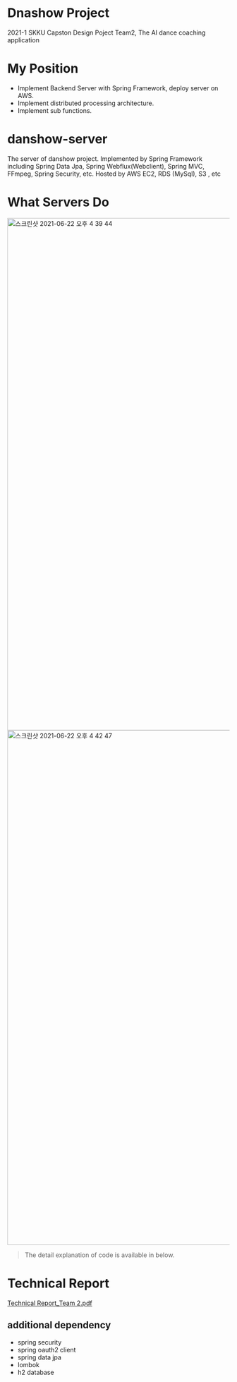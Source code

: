 # Dnashow Project
2021-1 SKKU Capston Design Poject Team2, The AI dance coaching application

# My Position
- Implement Backend Server with Spring Framework, deploy server on AWS.
- Implement distributed processing architecture.
- Implement sub functions.


# danshow-server
The server of danshow project. Implemented by Spring Framework including Spring Data Jpa, Spring Webflux(Webclient), Spring MVC, FFmpeg, Spring Security, etc.
Hosted by AWS EC2, RDS (MySql), S3 , etc

# What Servers Do
<img width="1161" alt="스크린샷 2021-06-22 오후 4 39 44" src="https://user-images.githubusercontent.com/48244064/122884073-bc159780-d378-11eb-8545-8e62d245b909.png">
<img width="1167" alt="스크린샷 2021-06-22 오후 4 42 47" src="https://user-images.githubusercontent.com/48244064/122884224-e404fb00-d378-11eb-9c08-b24bf7880942.png">

>The detail explanation of code is available in below.

# Technical Report 
[Technical Report_Team 2.pdf](https://github.com/JunhoBae999/danshow-server/files/6692230/Technical.Report_Team.2.pdf)


## additional dependency
- spring security
- spring oauth2 client
- spring data jpa
- lombok
- h2 database






